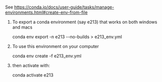 See https://conda.io/docs/user-guide/tasks/manage-environments.html#create-env-from-file


1. To export a conda environment (say e213) that works on both windows and macs

      conda env export -n e213 --no-builds > e213_env.yml

1. To use this environment on your computer

      conda env create -f e213_env.yml

1. then activate with:

      conda activate e213
